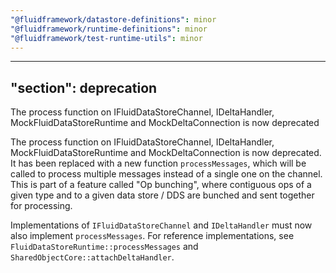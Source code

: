 ```yaml
---
"@fluidframework/datastore-definitions": minor
"@fluidframework/runtime-definitions": minor
"@fluidframework/test-runtime-utils": minor
---
```

---
"section": deprecation
---

The process function on IFluidDataStoreChannel, IDeltaHandler, MockFluidDataStoreRuntime and MockDeltaConnection is now deprecated

The process function on IFluidDataStoreChannel, IDeltaHandler, MockFluidDataStoreRuntime and MockDeltaConnection is now
deprecated. It has been replaced with a new function `processMessages`, which will be called to process multiple messages instead of a single one on the channel. This is part of a feature called "Op bunching", where contiguous ops of a given type and to a given data store / DDS are bunched and sent together for processing.

Implementations of `IFluidDataStoreChannel` and `IDeltaHandler` must now also implement `processMessages`. For reference implementations, see `FluidDataStoreRuntime::processMessages` and `SharedObjectCore::attachDeltaHandler`.
